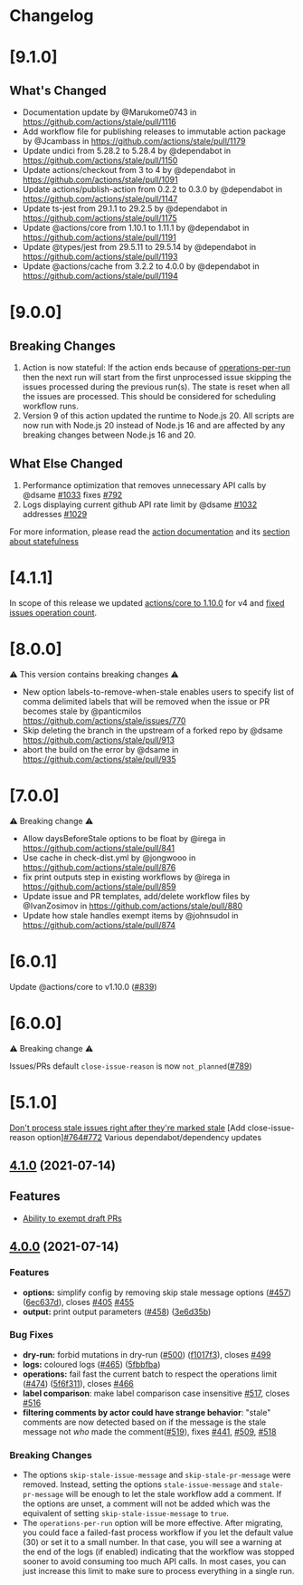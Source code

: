# Changelog

# [9.1.0]

## What's Changed
* Documentation update by @Marukome0743 in https://github.com/actions/stale/pull/1116
* Add workflow file for publishing releases to immutable action package by @Jcambass in https://github.com/actions/stale/pull/1179
* Update undici from 5.28.2 to 5.28.4 by @dependabot in https://github.com/actions/stale/pull/1150
* Update actions/checkout from 3 to 4 by @dependabot in https://github.com/actions/stale/pull/1091
* Update actions/publish-action from 0.2.2 to 0.3.0 by @dependabot in https://github.com/actions/stale/pull/1147
* Update ts-jest from 29.1.1 to 29.2.5 by @dependabot in https://github.com/actions/stale/pull/1175
* Update @actions/core from 1.10.1 to 1.11.1 by @dependabot in https://github.com/actions/stale/pull/1191
* Update @types/jest from 29.5.11 to 29.5.14 by @dependabot in https://github.com/actions/stale/pull/1193
* Update @actions/cache from 3.2.2 to 4.0.0 by @dependabot in https://github.com/actions/stale/pull/1194

# [9.0.0]

## Breaking Changes
1. Action is now stateful: If the action ends because of [operations-per-run](https://github.com/actions/stale#operations-per-run) then the next run will start from the first unprocessed issue skipping the issues processed during the previous run(s). The state is reset when all the issues are processed. This should be considered for scheduling workflow runs.
2. Version 9 of this action updated the runtime to Node.js 20. All scripts are now run with Node.js 20 instead of Node.js 16 and are affected by any breaking changes between Node.js 16 and 20.

## What Else Changed
1. Performance optimization that removes unnecessary API calls by @dsame [#1033](https://github.com/actions/stale/pull/1033/) fixes [#792](https://github.com/actions/stale/issues/792)
2. Logs displaying current github API rate limit by @dsame [#1032](https://github.com/actions/stale/pull/1032) addresses [#1029](https://github.com/actions/stale/issues/1029)

For more information, please read the [action documentation](https://github.com/actions/stale#readme) and its [section about statefulness](https://github.com/actions/stale#statefulness)



# [4.1.1]

In scope of this release we updated [actions/core to 1.10.0](https://github.com/actions/stale/pull/957) for v4 and [fixed issues operation count](https://github.com/actions/stale/pull/662). 

# [8.0.0]

:warning: This version contains breaking changes :warning:

* New option labels-to-remove-when-stale enables users to specify list of comma delimited labels that will be removed when the issue or PR becomes stale by @panticmilos https://github.com/actions/stale/issues/770
* Skip deleting the branch in the upstream of a forked repo by @dsame https://github.com/actions/stale/pull/913
* abort the build on the error by @dsame in https://github.com/actions/stale/pull/935

# [7.0.0]

:warning: Breaking change :warning:

* Allow daysBeforeStale options to be float by @irega in https://github.com/actions/stale/pull/841
* Use cache in check-dist.yml by @jongwooo in https://github.com/actions/stale/pull/876
* fix print outputs step in existing workflows by @irega in https://github.com/actions/stale/pull/859
* Update issue and PR templates, add/delete workflow files by @IvanZosimov in https://github.com/actions/stale/pull/880
* Update how stale handles exempt items by @johnsudol in https://github.com/actions/stale/pull/874

# [6.0.1]

Update @actions/core to v1.10.0 ([#839](https://github.com/actions/stale/pull/839))

# [6.0.0]

:warning: Breaking change :warning:

Issues/PRs default `close-issue-reason` is now `not_planned`([#789](https://github.com/actions/stale/issues/789))

# [5.1.0]

[Don't process stale issues right after they're marked stale](https://github.com/actions/stale/issues/696)
[Add close-issue-reason option][#764](https://github.com/actions/stale/pull/764)[#772](https://github.com/actions/stale/pull/772)
Various dependabot/dependency updates

## [4.1.0](https://github.com/actions/stale/compare/v3.0.19...v4.1.0) (2021-07-14)

## Features

- [Ability to exempt draft PRs](https://github.com/actions/stale/commit/9912fa74d1c01b5d6187793d97441019cbe325d0)

## [4.0.0](https://github.com/actions/stale/compare/v3.0.19...v4.0.0) (2021-07-14)

### Features

- **options:** simplify config by removing skip stale message options ([#457](https://github.com/actions/stale/issues/457)) ([6ec637d](https://github.com/actions/stale/commit/6ec637d238067ab8cc96c9289dcdac280bbd3f4a)), closes [#405](https://github.com/actions/stale/issues/405) [#455](https://github.com/actions/stale/issues/455)
- **output:** print output parameters ([#458](https://github.com/actions/stale/issues/458)) ([3e6d35b](https://github.com/actions/stale/commit/3e6d35b685f0b2fa1a69be893fa07d3d85e05ee0))

### Bug Fixes

- **dry-run:** forbid mutations in dry-run ([#500](https://github.com/actions/stale/issues/500)) ([f1017f3](https://github.com/actions/stale/commit/f1017f33dd159ea51366375120c3e6981d7c3097)), closes [#499](https://github.com/actions/stale/issues/499)
- **logs:** coloured logs ([#465](https://github.com/actions/stale/issues/465)) ([5fbbfba](https://github.com/actions/stale/commit/5fbbfba142860ea6512549e96e36e3540c314132))
- **operations:** fail fast the current batch to respect the operations limit ([#474](https://github.com/actions/stale/issues/474)) ([5f6f311](https://github.com/actions/stale/commit/5f6f311ca6aa75babadfc7bac6edf5d85fa3f35d)), closes [#466](https://github.com/actions/stale/issues/466)
- **label comparison**: make label comparison case insensitive [#517](https://github.com/actions/stale/pull/517), closes [#516](https://github.com/actions/stale/pull/516)
- **filtering comments by actor could have strange behavior**: "stale" comments are now detected based on if the message is the stale message not _who_ made the comment([#519](https://github.com/actions/stale/pull/519)), fixes [#441](https://github.com/actions/stale/pull/441), [#509](https://github.com/actions/stale/pull/509), [#518](https://github.com/actions/stale/pull/518)

### Breaking Changes

- The options `skip-stale-issue-message` and `skip-stale-pr-message` were removed. Instead, setting the options `stale-issue-message` and `stale-pr-message` will be enough to let the stale workflow add a comment. If the options are unset, a comment will not be added which was the equivalent of setting `skip-stale-issue-message` to `true`.
- The `operations-per-run` option will be more effective. After migrating, you could face a failed-fast process workflow if you let the default value (30) or set it to a small number. In that case, you will see a warning at the end of the logs (if enabled) indicating that the workflow was stopped sooner to avoid consuming too much API calls. In most cases, you can just increase this limit to make sure to process everything in a single run.
